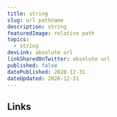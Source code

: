 ```yaml
---
title: string
slug: url pathname
description: string
featuredImage: relative path
topics:
  - string
devLink: absolute url
linkSharedOnTwitter: absolute url
published: false
datePublished: 2020-12-31
dateUpdated: 2020-12-31
---
```


<!--

- Write for one person (not everyone): https://twitter.com/b0rk/status/1262415197345636353

-->

## Links
